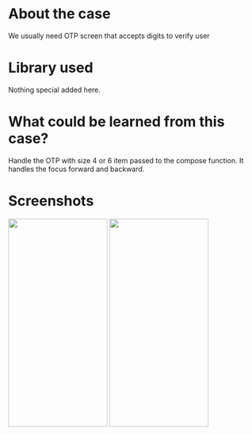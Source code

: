 # About the case

We usually need OTP screen that accepts digits to verify user

# Library used

Nothing special added here.


# What could be learned from this case?

Handle the OTP with size 4 or 6 item passed to the compose function.
It handles the focus forward and backward.

# Screenshots

<p>
<img src= "https://user-images.githubusercontent.com/25938149/184480096-064c322d-b06f-4c84-84a1-d3974bfa9d44.png" width="200" height="420"/>
<img src= "https://user-images.githubusercontent.com/25938149/184480113-5f8d1c82-97db-4b90-ab3a-62c3a9cf5c88.png" width="200" height="420"/>
</p>
